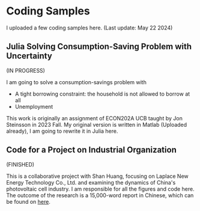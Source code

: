 # Coding Samples

I uploaded a few coding samples here. (Last update: May 22 2024)

## Julia Solving Consumption-Saving Problem with Uncertainty

(IN PROGRESS)

I am going to solve a consumption-savings problem with

* A tight borrowing constraint: the household is not allowed to borrow at all
* Unemployment

This work is originally an assignment of ECON202A UCB taught by Jon Steinsson in 2023 Fall. My original version is written in Matlab (Uploaded already), I am going to rewrite it in Julia here.

## Code for a Project on Industrial Organization

(FINISHED)

This is a collaborative project with Shan Huang, focusing on Laplace New Energy Technology Co., Ltd. and examining the dynamics of China's photovoltaic cell industry. I am responsible for all the figures and code here. The outcome of the research is a 15,000-word report in Chinese, which can be found on [here](https://jingxiangh.github.io/assets/IO_Project.pdf).
